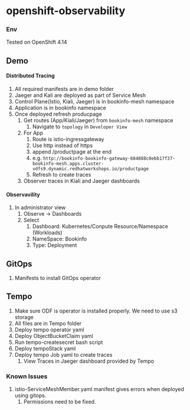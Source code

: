 # openshift-observability

### Env
Tested on OpenShift 4.14

## Demo
#### Distributed Tracing
1. All required manifests are in demo folder
2. Jaeger and Kali are deployed as part of Service Mesh
3. Control Plane(Istio, Kiali, Jaeger) is in bookinfo-mesh namespace 
4. Application is in bookinfo namespace
5. Once deployed refresh producpage
   1. Get routes (App/Kiali/Jaeger) from `bookinfo-mesh` namespace
      1. Navigate to `topology` in `Developer View`
   2. For App
      1. Route is istio-ingressgateway
      2. Use http instead of https
      3. append /productpage at the end
      4. e.g. `http://bookinfo-bookinfo-gateway-684888c0ebb17f37-bookinfo-mesh.apps.cluster-vdfs9.dynamic.redhatworkshops.io/productpage`
      5. Refresh to create traces
   3. Observer traces in Kiali and Jaeger dashboards
#### Observavility 
1. In administrator view
   1. Observe -> Dashboards
   2. Select
      1. Dashboard: Kubernetes/Conpute Resource/Namespace (Workloads)
      2. NameSpace: Bookinfo
      3. Type: Deployment


## GitOps
1. Manifests to install GitOps operator



## Tempo
1. Make sure ODF is operator is installed properly. We need to use s3 storage
2. All files are in Tempo folder
3. Deploy tempo operator yaml
4. Deploy ObjectBucketClaim yaml
5. Run tempo-createsecret bash script
6. Deploy tempoStack yaml
7. Deploy tempo Job yaml to create traces
   1. View Traces in Jaeger dashboard provided by Tempo


### Known Issues
1. istio-ServiceMeshMember.yaml manifest gives errors when deployed using gitops.
   1. Permissions need to be fixed.